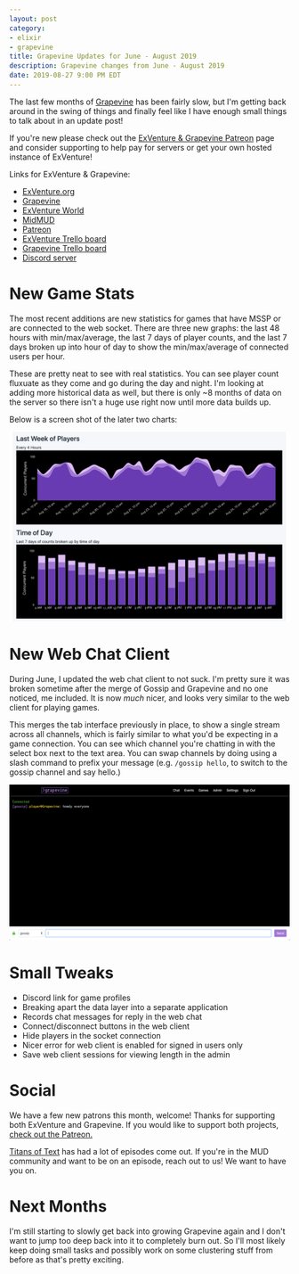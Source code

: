 ```yaml
---
layout: post
category:
- elixir
- grapevine
title: Grapevine Updates for June - August 2019
description: Grapevine changes from June - August 2019
date: 2019-08-27 9:00 PM EDT
---
```


The last few months of [Grapevine][grapevine] has been fairly slow, but I'm getting back around in the swing of things and finally feel like I have enough small things to talk about in an update post!

If you're new please check out the [ExVenture & Grapevine Patreon][patreon] page and consider supporting to help pay for servers or get your own hosted instance of ExVenture!

Links for ExVenture & Grapevine:

- [ExVenture.org][exventure]
- [Grapevine][grapevine]
- [ExVenture World][exventure-world]
- [MidMUD][midmud]
- [Patreon][patreon]
- [ExVenture Trello board][exventure-trello]
- [Grapevine Trello board][grapevine-trello]
- [Discord server][discord]

# New Game Stats

The most recent additions are new statistics for games that have MSSP or are connected to the web socket. There are three new graphs: the last 48 hours with min/max/average, the last 7 days of player counts, and the last 7 days broken up into hour of day to show the min/max/average of connected users per hour.

These are pretty neat to see with real statistics. You can see player count fluxuate as they come and go during the day and night. I'm looking at adding more historical data as well, but there is only ~8 months of data on the server so there isn't a huge use right now until more data builds up.

Below is a screen shot of the later two charts:

![Grapevine game statistics](/images/2019-08-grapevine-stats.png)

# New Web Chat Client

During June, I updated the web chat client to not suck. I'm pretty sure it was broken sometime after the merge of Gossip and Grapevine and no one noticed, me included. It is now _much_ nicer, and looks very similar to the web client for playing games.

This merges the tab interface previously in place, to show a single stream across all channels, which is fairly similar to what you'd be expecting in a game connection. You can see which channel you're chatting in with the select box next to the text area. You can swap channels by doing using a slash command to prefix your message (e.g. `/gossip hello`, to switch to the gossip channel and say hello.)

![Grapevine web chat](/images/2019-08-grapevine-web-chat.png)

# Small Tweaks

- Discord link for game profiles
- Breaking apart the data layer into a separate application
- Records chat messages for reply in the web chat
- Connect/disconnect buttons in the web client
- Hide players in the socket connection
- Nicer error for web client is enabled for signed in users only
- Save web client sessions for viewing length in the admin

# Social

We have a few new patrons this month, welcome! Thanks for supporting both ExVenture and Grapevine. If you would like to support both projects, [check out the Patreon.][patreon]

[Titans of Text](https://www.titansoftext.com/) has had a lot of episodes come out. If you're in the MUD community and want to be on an episode, reach out to us! We want to have you on.

# Next Months

I'm still starting to slowly get back into growing Grapevine again and I don't want to jump too deep back into it to completely burn out. So I'll most likely keep doing small tasks and possibly work on some clustering stuff from before as that's pretty exciting.

[exventure]: https://exventure.org
[exventure-world]: https://exventure.world
[exventure-github]: https://github.com/oestrich/ex_venture
[grapevine]: https://grapevine.haus
[midmud]: https://midmud.com
[patreon]: https://www.patreon.com/exventure
[exventure-trello]: https://trello.com/b/PFGmFWmu/exventure
[grapevine-trello]: https://trello.com/b/bWZ00VpS/grapevine
[discord]: https://discord.gg/GPEa6dB
[mud-coders]: https://mudcoders.com/
